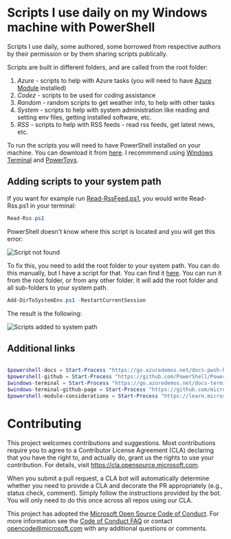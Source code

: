 # Scripts I use daily on my Windows machine with PowerShell

Scripts I use daily, some authored, some borrowed from respective authors by their permission or by them sharing scripts publically.

Scripts are built in different folders, and are called from the root folder:

1. *Azure* - scripts to help with Azure tasks (you will need to have [Azure Module](https://learn.microsoft.com/en-us/powershell/azure/install-az-ps?view=azps-9.5.0) installed)
2. *Codez* - scripts to be used for coding assistance
3. *Random* - random scripts to get weather info, to help with other tasks
4. *System* - scripts to help with system administration like reading and setting env files, getting installed software, etc.
5. *RSS* - scripts to help with RSS feeds - read rss feeds, get latest news, etc.

To run the scripts you will need to have PowerShell installed on your machine. You can download it from [here](https://docs.microsoft.com/en-us/powershell/scripting/install/installing-powershell). I recommmend using [Windows Terminal](https://learn.microsoft.com/en-us/windows/terminal/install) and [PowerToys](https://www.microsoft.com/en-us/powertoys/).

## Adding scripts to your system path

If you want for example run [Read-RssFeed.ps1](/RSS/Read-Rss.ps1), you would write Read-Rss.ps1 in your terminal:

```powershell
Read-Rss.ps1
```

PowerShell doesn't know where this script is located and you will get this error:

![Script not found](https://webeudatastorage.blob.core.windows.net/web/read-script-not-found-error.png)

To fix this, you need to add the root folder to your system path. You can do this manually, but I have a script for that. You can find it [here](/System/Add-DirToSystemEnv.ps1). You can run it from the root folder, or from any other folder. It will add the root folder and all sub-folders to your system path.

```powershell
Add-DirToSystemEnv.ps1 -RestartCurrentSession
```

The result is the following:

![Scripts added to system path](https://webeudatastorage.blob.core.windows.net/web/read-script-added-to-env-path.png)

## Additional links

```powershell

$powershell-docs = Start-Process "https://go.azuredemos.net/docs-pwsh-home"
$powershell-github = Start-Process "https://github.com/PowerShell/PowerShell.git"
$windows-terminal = Start-Process "https://go.azuredemos.net/docs-terminal-home"
$windows-terminal-github-page = Start-Process "https://github.com/microsoft/terminal.git"
$powershell-module-considerations = Start-Process "https://learn.microsoft.com/en-us/powershell/scripting/dev-cross-plat/performance/module-authoring-considerations?view=powershell-7.3"

```

# Contributing

This project welcomes contributions and suggestions. Most contributions require you to agree to a
Contributor License Agreement (CLA) declaring that you have the right to, and actually do, grant us
the rights to use your contribution. For details, visit https://cla.opensource.microsoft.com.

When you submit a pull request, a CLA bot will automatically determine whether you need to provide
a CLA and decorate the PR appropriately (e.g., status check, comment). Simply follow the instructions
provided by the bot. You will only need to do this once across all repos using our CLA.

This project has adopted the [Microsoft Open Source Code of Conduct](https://opensource.microsoft.com/codeofconduct/).
For more information see the [Code of Conduct FAQ](https://opensource.microsoft.com/codeofconduct/faq/) or
contact [opencode@microsoft.com](mailto:opencode@microsoft.com) with any additional questions or comments.